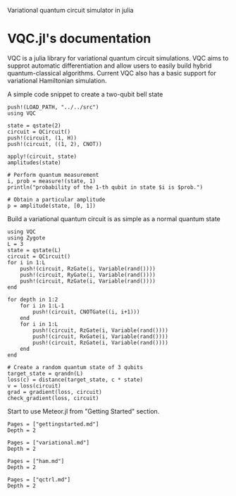 

Variational quantum circuit simulator in julia

# VQC.jl's documentation

VQC is a julia library for variational quantum circuit simulations. VQC 
aims to supprot automatic differentiation and allow users to easily build 
hybrid quantum-classical algorithms. Current VQC also has a basic support 
for variational Hamiltonian simulation.

A simple code snippet to create a two-qubit bell state
```@repl
push!(LOAD_PATH, "../../src")
using VQC

state = qstate(2)
circuit = QCircuit()
push!(circuit, (1, H))
push!(circuit, ((1, 2), CNOT))

apply!(circuit, state)
amplitudes(state)

# Perform quantum measurement
i, prob = measure!(state, 1)
println("probability of the 1-th qubit in state $i is $prob.")

# Obtain a particular amplitude
p = amplitude(state, [0, 1])
```

Build a variational quantum circuit is as simple as a normal quantum state
```@repl
using VQC
using Zygote
L = 3
state = qstate(L)
circuit = QCircuit()
for i in 1:L
	push!(circuit, RzGate(i, Variable(rand())))
	push!(circuit, RyGate(i, Variable(rand())))
	push!(circuit, RzGate(i, Variable(rand())))
end

for depth in 1:2
	for i in 1:L-1
		push!(circuit, CNOTGate((i, i+1)))
	end
	for i in 1:L
		push!(circuit, RzGate(i, Variable(rand())))
		push!(circuit, RxGate(i, Variable(rand())))
		push!(circuit, RzGate(i, Variable(rand())))
	end
end

# Create a random quantum state of 3 qubits
target_state = qrandn(L)
loss(c) = distance(target_state, c * state)
v = loss(circuit)
grad = gradient(loss, circuit)
check_gradient(loss, circuit)
```


Start to use Meteor.jl from "Getting Started" section.

```@contents
Pages = ["gettingstarted.md"]
Depth = 2
```

```@contents
Pages = ["variational.md"]
Depth = 2
```

```@contents
Pages = ["ham.md"]
Depth = 2
```

```@contents
Pages = ["qctrl.md"]
Depth = 2
```
